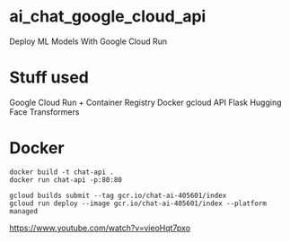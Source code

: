 # ai_chat_google_cloud_api
Deploy ML Models With Google Cloud Run


# Stuff used
Google Cloud Run + Container Registry
Docker
gcloud API
Flask 
Hugging Face Transformers

# Docker 
````commandline
docker build -t chat-api .
docker run chat-api -p:80:80  

gcloud builds submit --tag gcr.io/chat-ai-405601/index
gcloud run deploy --image gcr.io/chat-ai-405601/index --platform managed
````


https://www.youtube.com/watch?v=vieoHqt7pxo

